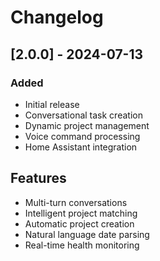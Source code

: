 # Changelog

## [2.0.0] - 2024-07-13

### Added
- Initial release
- Conversational task creation
- Dynamic project management
- Voice command processing
- Home Assistant integration

## Features
- Multi-turn conversations
- Intelligent project matching
- Automatic project creation
- Natural language date parsing
- Real-time health monitoring
